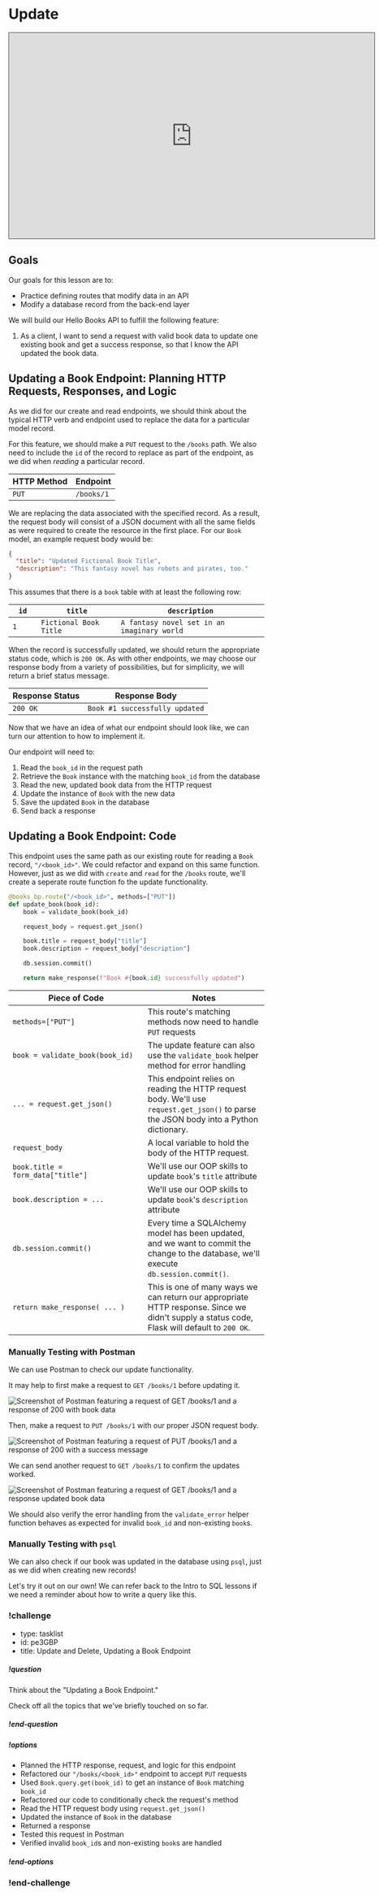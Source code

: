 # Update

<iframe src="https://adaacademy.hosted.panopto.com/Panopto/Pages/Embed.aspx?pid=9a0d6a0c-1927-44b7-944b-ad1d01798fed&autoplay=false&offerviewer=true&showtitle=true&showbrand=false&start=0&interactivity=all" height="405" width="720" style="border: 1px solid #464646;" allowfullscreen allow="autoplay"></iframe>

## Goals
Our goals for this lesson are to:
- Practice defining routes that modify data in an API
- Modify a database record from the back-end layer

We will build our Hello Books API to fulfill the following feature:

1. As a client, I want to send a request with valid book data to update one existing book and get a success response, so that I know the API updated the book data.

## Updating a Book Endpoint: Planning HTTP Requests, Responses, and Logic

As we did for our create and read endpoints, we should think about the typical HTTP verb and endpoint used to replace the data for a particular model record.

For this feature, we should make a `PUT` request to the `/books` path. We also need to include the `id` of the record to replace as part of the endpoint, as we did when _reading_ a particular record.

| HTTP Method | Endpoint   |
| ----------- | ---------- |
| `PUT`       | `/books/1` |

We are replacing the data associated with the specified record. As a result, the request body will consist of a JSON document with all the same fields as were required to create the resource in the first place. For our `Book` model, an example request body would be:

```json
{
  "title": "Updated Fictional Book Title",
  "description": "This fantasy novel has robots and pirates, too."
}
```

This assumes that there is a `book` table with at least the following row:

| <div style="min-width:40px;">`id`</div> | `title`                | `description`                               |
| ---- | ---------------------- | ------------------------------------------- |
| `1`  | `Fictional Book Title` | `A fantasy novel set in an imaginary world` |

When the record is successfully updated, we should return the appropriate status code, which is `200 OK`. As with other endpoints, we may choose our response body from a variety of possibilities, but for simplicity, we will return a brief status message.

| Response Status | Response Body                  |
| --------------- | ------------------------------ |
| `200 OK`        | `Book #1 successfully updated` |

Now that we have an idea of what our endpoint should look like, we can turn our attention to how to implement it.

Our endpoint will need to:

1. Read the `book_id` in the request path
1. Retrieve the `Book` instance with the matching `book_id` from the database
1. Read the new, updated book data from the HTTP request
1. Update the instance of `Book` with the new data
1. Save the updated `Book` in the database
1. Send back a response

## Updating a Book Endpoint: Code

This endpoint uses the same path as our existing route for reading a `Book` record, `"/<book_id>"`. We could refactor and expand on this same function. However, just as we did with `create` and `read` for the `/books` route, we'll create a seperate route function fo the update functionality. 

```python
@books_bp.route("/<book_id>", methods=["PUT"])
def update_book(book_id):
    book = validate_book(book_id)

    request_body = request.get_json()

    book.title = request_body["title"]
    book.description = request_body["description"]

    db.session.commit()

    return make_response(f"Book #{book.id} successfully updated")
```

| <div style="min-width:250px;"> Piece of Code </div> | Notes                                                                                                                                      |
| --------------------------------------------------- | ------------------------------------------------------------------------------------------------------------------------------------------ |
| `methods=["PUT"]`                            | This route's matching methods now need to handle `PUT` requests                                                              |
| `book = validate_book(book_id)`                    | The update feature can also use the `validate_book` helper method for error handling                                                                     |
| `... = request.get_json()`                          | This endpoint relies on reading the HTTP request body. We'll use `request.get_json()` to parse the JSON body into a Python dictionary. |
| `request_body`                                         | A local variable to hold the body of the HTTP request.                                                                                                 |
| `book.title = form_data["title"]`                   | We'll use our OOP skills to update `book`'s `title` attribute                                                                              |
| `book.description = ...`                            | We'll use our OOP skills to update `book`'s `description` attribute                                                                        |
| `db.session.commit()`                               | Every time a SQLAlchemy model has been updated, and we want to commit the change to the database, we'll execute `db.session.commit()`.     |
| `return make_response( ... )`                            | This is one of many ways we can return our appropriate HTTP response. Since we didn't supply a status code, Flask will default to `200 OK`.                                                                      |

### Manually Testing with Postman

We can use Postman to check our update functionality.

It may help to first make a request to `GET /books/1` before updating it.

![Screenshot of Postman featuring a request of GET /books/1 and a response of 200 with book data](../assets/api-4-read-update-delete/api-4-read-update-delete_update-precheck-get.png)

Then, make a request to `PUT /books/1` with our proper JSON request body.

![Screenshot of Postman featuring a request of PUT /books/1 and a response of 200 with a success message](../assets/api-4-read-update-delete/api-4-read-update-delete_update-request.png)

We can send another request to `GET /books/1` to confirm the updates worked.

![Screenshot of Postman featuring a request of GET /books/1 and a response updated book data](../assets/api-4-read-update-delete/api-4-read-update-delete_update-confirm-get.png)

We should also verify the error handling from the `validate_error` helper function behaves as expected for invalid `book_id` and non-existing `book`s.

### Manually Testing with `psql`

We can also check if our book was updated in the database using `psql`, just as we did when creating new records!

Let's try it out on our own! We can refer back to the Intro to SQL lessons if we need a reminder about how to write a query like this.

<!-- prettier-ignore-start -->
### !challenge
* type: tasklist
* id: pe3GBP
* title: Update and Delete, Updating a Book Endpoint
##### !question

Think about the "Updating a Book Endpoint."

Check off all the topics that we've briefly touched on so far.

##### !end-question
##### !options

* Planned the HTTP response, request, and logic for this endpoint
* Refactored our `"/books/<book_id>"` endpoint to accept `PUT` requests
* Used `Book.query.get(book_id)` to get an instance of `Book` matching `book_id`
* Refactored our code to conditionally check the request's method
* Read the HTTP request body using `request.get_json()`
* Updated the instance of `Book` in the database
* Returned a response
* Tested this request in Postman
* Verified invalid `book_id`s and non-existing `book`s are handled

##### !end-options
### !end-challenge
<!-- prettier-ignore-end -->